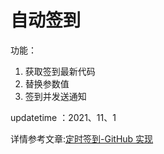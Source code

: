 
# 自动签到
功能：
1. 获取签到最新代码
2. 替换参数值
3. 签到并发送通知

updatetime ：2021、11、1


详情参考文章:[定时签到-GitHub 实现](https://ruicky.me/2020/06/05/jd-sign/) 
